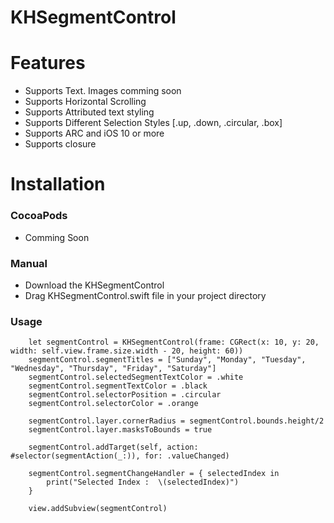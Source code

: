 # KHSegmentControl

# Features #

- Supports Text. Images comming soon
- Supports Horizontal Scrolling
- Supports Attributed text styling 
- Supports Different Selection Styles [.up, .down, .circular, .box]
- Supports ARC and iOS 10 or more
- Supports closure

# Installation #

### CocoaPods
- Comming Soon

### Manual 
- Download the KHSegmentControl
- Drag KHSegmentControl.swift file in your project directory

### Usage 

        let segmentControl = KHSegmentControl(frame: CGRect(x: 10, y: 20, width: self.view.frame.size.width - 20, height: 60))
        segmentControl.segmentTitles = ["Sunday", "Monday", "Tuesday", "Wednesday", "Thursday", "Friday", "Saturday"]
        segmentControl.selectedSegmentTextColor = .white
        segmentControl.segmentTextColor = .black
        segmentControl.selectorPosition = .circular
        segmentControl.selectorColor = .orange
        
        segmentControl.layer.cornerRadius = segmentControl.bounds.height/2
        segmentControl.layer.masksToBounds = true
        
        segmentControl.addTarget(self, action: #selector(segmentAction(_:)), for: .valueChanged)
        
        segmentControl.segmentChangeHandler = { selectedIndex in
            print("Selected Index :  \(selectedIndex)")
        }
        
        view.addSubview(segmentControl)
